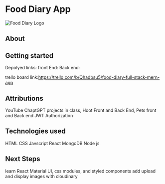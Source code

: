 # Food Diary App
 ![Food Diary Logo](FoodDiarylogo.png)

## About



## Getting started

Depolyed links:
front End:
Back end:

trello board link:https://trello.com/b/Qhadbsu5/food-diary-full-stack-mern-app

## Attributions
YouTube
ChaptGPT 
projects in class, Hoot Front and Back End, Pets front and Back end
JWT Authorization

## Technologies used
HTML
CSS
Javscript
React
MongoDB
Node js

## Next Steps
learn React Material UI, css modules, and styled components
add upload and display images with cloudinary


